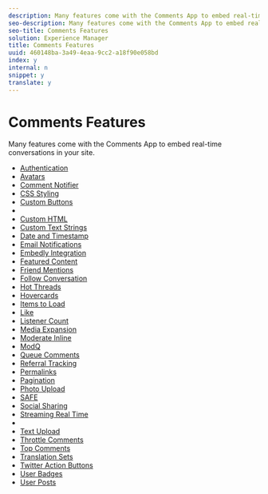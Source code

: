 ```yaml
---
description: Many features come with the Comments App to embed real-time conversations in your site.
seo-description: Many features come with the Comments App to embed real-time conversations in your site.
seo-title: Comments Features
solution: Experience Manager
title: Comments Features
uuid: 460148ba-3a49-4eaa-9cc2-a18f90e058bd
index: y
internal: n
snippet: y
translate: y
---
```


# Comments Features

Many features come with the Comments App to embed real-time conversations in your site.

<a id="section_ghq_cjb_sy"></a>

* [Authentication](../c_authentication.md#c_authentication)
* [Avatars](c_avatars.md#c_avatars)
* [Comment Notifier](c_comment_notifier.md#c_comment_notifier)
* [CSS Styling](c_css_styling_branding.md#c_css_styling_branding)
* [Custom Buttons](c_custom_buttons.md#c_custom_buttons)
* [](../c_date_time_stamp.md#c_date_time_stamp)
* [Custom HTML](c_custom_html.md#c_custom_html)
* [Custom Text Strings](../c_custom_text_strings.md#c_custom_text_strings)
* [Date and Timestamp](c_date_and_timestamp.md#c_date_and_timestamp)
* [Email Notifications](c_email_notifications.md#c_email_notifications)
* [Embedly Integration](c_embedly_integration.md#c_embedly_integration)
* [Featured Content](c_featured_content.md#c_featured_content)
* [Friend Mentions](c_friend_mentions.md#c_friend_mentions)
* [Follow Conversation](c_follow_conversation.md#c_follow_conversation)
* [Hot Threads](c_hot_threads.md#c_hot_threads)
* [Hovercards](c_hovercards.md#c_hovercards)
* [Items to Load](c_items_to_load.md#c_items_to_load)
* [Like](c_like_feature.md#c_like_feature)
* [Listener Count](../c_listener_count.md#c_listener_count)
* [Media Expansion](c_media_expansion.md#c_media_expansion)
* [Moderate Inline](../c_about_moderation/c_moderate_inline.md#c_moderate_inline)
* [ModQ](../c_about_moderation/c_modq.md#c_modq)
* [Queue Comments](c_queue_comments.md#c_queue_comments)
* [Referral Tracking](../c_referral_tracking.md#c_referral_tracking)
* [Permalinks](c_permalinks.md#c_permalinks)
* [Pagination](c_pagination.md#c_pagination)
* [Photo Upload](c_photo_upload.md#c_photo_upload)
* [SAFE](../c_about_moderation/c_moderation.md#c_moderation)
* [Social Sharing](c_social_sharing.md#c_social_sharing)
* [Streaming Real Time](c_streaming_real_time.md#c_streaming_real_time)
* [](c_styling_features.md#c_styling_features)
* [Text Upload](c_text_upload_feature.md#c_text_upload_feature)
* [Throttle Comments](c_throttle_content.md#c_throttle_content)
* [Top Comments](c_top_comments.md#c_top_comments)
* [Translation Sets](../c_translation_sets.md#c_translation_sets)
* [Twitter Action Buttons](c_action_buttons.md#c_action_buttons)
* [User Badges](c_user_badges.md#c_user_badges)
* [User Posts](c_user_posts.md#c_user_posts)

